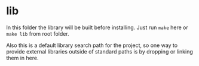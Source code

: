 # lib

In this folder the library will be built before installing. Just run `make` here or `make lib` from root folder.

Also this is a default library search path for the project,
so one way to provide external libraries outside of standard paths is by dropping or linking them in here.
